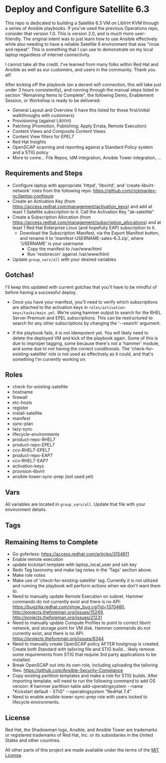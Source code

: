 # Deploy and Configure Satellite 6.3
This repo is dedicated to building a Satellite 6.3 VM on LibVirt KVM through a series of Ansible playbooks. If you've used the previous Operations repo, consider that version 1.0. This is version 2.0, and is much more user-friendly. The original intent was to just learn how to use Ansible effectively while also needing to have a reliable Satellite 6 environment that was "rinse and repeat". This is something that I can use to demonstrate on my local laptop regardless of internet connectivity.

I cannot take all the credit. I've learned from many folks within Red Hat and Ansible as well as our customers, and users in the community. Thank you all!


After kicking off the playbook (on a decent wifi connection, this will take just under 3 hours consistently), and running through the manual steps listed in section "Remaining Items to Complete", the following Demo, Enablement Session, or Workshop is ready to be delivered:

 - General Layout and Overview (I have this listed for those first/initial walkthroughs with customers)
 - Provisioning (against LibVirt)
 - Patching (Promotion, Publishing, Apply Errata, Remote Execution)
 - Content Views and Composite Content Views
 - Content View filters for EPEL7
 - Red Hat Insights
 - OpenSCAP scanning and reporting against a Standard Policy system and a STIG policy
 - More to come... File Repos, IdM integration, Ansible Tower integration, ...


## Requirements and Steps

- Configure laptop with appropriate 'httpd', 'libvirtd', and 'create-libvirt-network' roles from the following repo: https://github.com/rickmanley-nc/laptop-configure
- Create an Activation Key (from https://access.redhat.com/management/activation_keys) and add at least 1 Satellite subscription to it. Call the Activation Key "ak-satellite"
- Create a Subscription Allocation (from https://access.redhat.com/management/subscription_allocations) and at least 1 Red Hat Enterprise Linux (and hopefully EAP) subscription to it.
  - Download the Subscription Manifest, via the Export Manifest button, and rename it to 'manifest-USERNAME-sales-6.3.zip', where 'USERNAME' is your username
    - Copy the manifest to /var/www/html
    - Run 'restorecon' against /var/www/html
- Update `group_vars/all` with your desired variables

## Gotchas!

I'll keep this updated with current gotchas that you'll have to be mindful of before having a successful deploy.

- Once you have your manifest, you'll need to verify which subscriptions are attached to the activation keys in `roles/activation-keys/tasks/main.yml`. We're using hammer output to search for the RHEL Server Premium and EPEL subscriptions. This can be restructured to search for any other subscriptions by changing the '--search' argument.

- If the playbook fails, it is not idempotent yet. You will likely need to delete the deployed VM and kick of the playbook again. Some of this is due to improper tagging, some because there's not a 'hammer' module, and some due to not having the correct conditionals. The 'check-for-existing-satellite' role is not used as effectively as it could, and that's something I'm currently working on.


## Roles

- check-for-existing-satellite
- hostname
- firewall
- etc-hosts
- register
- install-satellite
- manifest
- sync-plan
- lazy-sync
- lifecycle-environments
- product-repo-RHEL7
- product-repo-EPEL7
- ccv-RHEL7-EPEL7
- product-repo-EAP7
- ccv-RHEL7-EAP7
- activation-keys
- provision-libvirt
- ansible-tower-sync-prep (not used yet)

## Vars

All variables are located in `group_vars/all`. Update that file with your environment details.

## Tags


## Remaining Items to Complete

- Go goferless: https://access.redhat.com/articles/3154811
- Enable remote execution
- update kickstart template with laptop_local_user and ssh key
- Redo Tag taxonomy and make tag notes in the 'Tags' section above.
- Make role notes
- Make use of 'check-for-existing-satellite' tag. Currently it is not utilized and running the playbook will perform actions when we don't want them to.
- Need to manually update Remote Execution on subnet. Hammer commands do not currently exist and there is no API: https://bugzilla.redhat.com/show_bug.cgi?id=1370460, http://projects.theforeman.org/issues/15249, http://projects.theforeman.org/issues/21231
- Need to manually update Compute Profiles to point to correct libvirt network, and storage point for VM disk. Hammer commands do not currently exist, and there is no API: https://projects.theforeman.org/issues/6344
- Need to manually create OpenSCAP policy AFTER hostgroup is created. Create both Standard with tailoring file and STIG build... likely remove some requirements from STIG that require 3rd party applications to be installed.
- Break OpenSCAP out into its own role, including uploading the tailoring files. https://github.com/Ansible-Security-Compliance
- Copy existing partition templates and make a role for STIG builds. After importing template, will need to run the following command to add OS version: # hammer partition-table add-operatingsystem --name "Kickstart default - STIG" --operatingsystem "RedHat 7.4"
- Need to enable ansible-tower-sync-prep role with users locked to lifecycle environments.

## License

Red Hat, the Shadowman logo, Ansible, and Ansible Tower are trademarks or registered trademarks of Red Hat, Inc. or its subsidiaries in the United States and other countries.

All other parts of this project are made available under the terms of the [MIT License](LICENSE).
